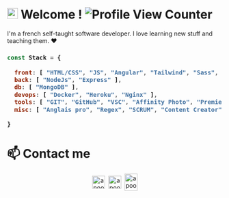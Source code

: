 # <img target="https://www.youtube.com/channel/UCCG1e6RTMGyd0eVbQHRPASw/videos" src="https://media.giphy.com/media/hvRJCLFzcasrR4ia7z/giphy.gif" width="25px">  Welcome !  ![Profile View Counter](https://komarev.com/ghpvc/?username=Antoine-Flo) 

I'm a french self-taught software developer. I love learning new stuff and teaching them. ❤

<h3>

```js
const Stack = {
    
  front: [ "HTML/CSS", "JS", "Angular", "Tailwind", "Sass", "Web Components" ],
  back: [ "NodeJs", "Express" ],
  db: [ "MongoDB" ],
  devops: [ "Docker", "Heroku", "Nginx" ],  
  tools: [ "GIT", "GitHub", "VSC", "Affinity Photo", "Premier Pro" ],
  misc: [ "Anglais pro", "Regex", "SCRUM", "Content Creator" ],
  
}
```
</h3>

# 📫 Contact me
<p align="center">
<a href="https://www.linkedin.com/in/antoine-flouzat/" target="blank"><img align="center" src="https://cdn.jsdelivr.net/npm/simple-icons@3.0.1/icons/linkedin.svg" alt="apoorvtyagi" height="30" width="30" /></a>&nbsp;
<a href="https://www.facebook.com/profile.php?id=100069789316775" target="blank"><img align="center" src="https://cdn.jsdelivr.net/npm/simple-icons@3.0.1/icons/facebook.svg" alt="apoorvtyagi" height="30" width="30" /></a>&nbsp;
<a href="http://discord.com/users/rokuro#7892" target="blank"><img align="center" src="https://cdn.jsdelivr.net/npm/simple-icons@3.0.1/icons/discord.svg" alt="apoorv#4040" height="40" width="30" /></a>
</p>
